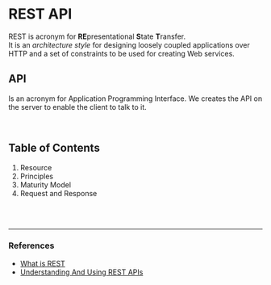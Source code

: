 # REST API

REST is acronym for **RE**presentational **S**tate **T**ransfer.<br>
It is an *architecture style* for designing loosely coupled applications over HTTP and a set of constraints to be used for creating Web services.

## API
Is an acronym for Application Programming Interface. We creates the API on the server to enable the client to talk to it.


<br>

## Table of Contents

1. Resource
2. Principles
3. Maturity Model
3. Request and Response


<br>
<br>

---
### References
* [What is REST](https://restfulapi.net/)
* [Understanding And Using REST APIs](https://www.smashingmagazine.com/2018/01/understanding-using-rest-api/)